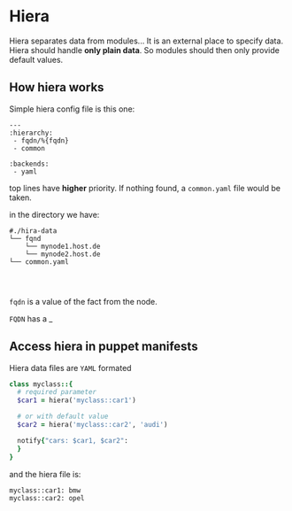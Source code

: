 # Hiera

Hiera separates data from modules... It is an external place to specify data.
Hiera should handle __only plain data__. So modules should then only provide default values.

## How hiera works

Simple hiera config file is this one:

```
---
:hierarchy:
 - fqdn/%{fqdn}
 - common

:backends:
 - yaml

```

top lines have __higher__ priority.
If nothing found, a `common.yaml` file would be taken.

in the directory we have:

```
#./hira-data
└── fqnd
    └── mynode1.host.de
    └── mynode2.host.de
└── common.yaml




```

`fqdn` is a value of the fact from the node.


`FQDN` has a _

## Access hiera in puppet manifests

Hiera data files are `YAML` formated

```ruby
class myclass::{
  # required parameter
  $car1 = hiera('myclass::car1')

  # or with default value
  $car2 = hiera('myclass::car2', 'audi')

  notify{"cars: $car1, $car2":
  }
}
```

and the hiera file is:

```
myclass::car1: bmw
myclass::car2: opel

```

